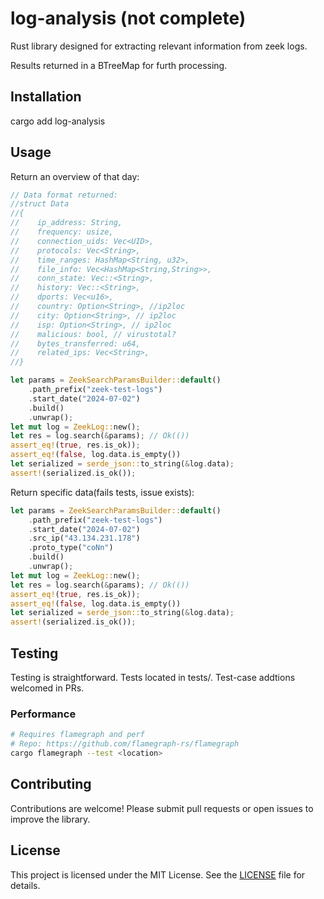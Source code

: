 # log-analysis (not complete)

Rust library designed for extracting relevant information from zeek logs.

Results returned in a BTreeMap for furth processing.

## Installation

cargo add log-analysis

## Usage

Return an overview of that day:
```rust
// Data format returned: 
//struct Data
//{
//    ip_address: String,
//    frequency: usize,
//    connection_uids: Vec<UID>,
//    protocols: Vec<String>,
//    time_ranges: HashMap<String, u32>,
//    file_info: Vec<HashMap<String,String>>,
//    conn_state: Vec::<String>,
//    history: Vec::<String>,
//    dports: Vec<u16>,
//    country: Option<String>, //ip2loc
//    city: Option<String>, // ip2loc
//    isp: Option<String>, // ip2loc
//    malicious: bool, // virustotal?
//    bytes_transferred: u64,
//    related_ips: Vec<String>,
//}

let params = ZeekSearchParamsBuilder::default()
    .path_prefix("zeek-test-logs")
    .start_date("2024-07-02")
    .build()
    .unwrap();
let mut log = ZeekLog::new();
let res = log.search(&params); // Ok(())
assert_eq!(true, res.is_ok));
assert_eq!(false, log.data.is_empty())
let serialized = serde_json::to_string(&log.data);
assert!(serialized.is_ok());
```

Return specific data(fails tests, issue exists):
```rust
let params = ZeekSearchParamsBuilder::default()
    .path_prefix("zeek-test-logs")
    .start_date("2024-07-02")
    .src_ip("43.134.231.178")
    .proto_type("coNn")
    .build()
    .unwrap();
let mut log = ZeekLog::new();
let res = log.search(&params); // Ok(())
assert_eq!(true, res.is_ok));
assert_eq!(false, log.data.is_empty())
let serialized = serde_json::to_string(&log.data);
assert!(serialized.is_ok());
```
## Testing

Testing is straightforward. Tests located in tests/. Test-case addtions welcomed in PRs.

### Performance
```bash
# Requires flamegraph and perf
# Repo: https://github.com/flamegraph-rs/flamegraph
cargo flamegraph --test <location>
```

## Contributing

Contributions are welcome! Please submit pull requests or open issues to improve the library.

## License

This project is licensed under the MIT License. See the [LICENSE](LICENSE) file for details.
